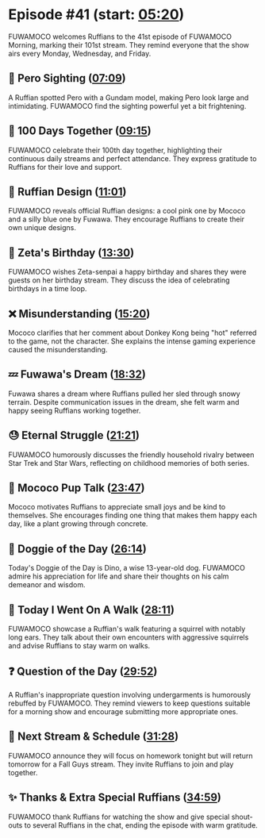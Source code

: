 # Episode #41 (start: [05:20](https://youtu.be/8w37u9FOvpk?t=05m20s))

FUWAMOCO welcomes Ruffians to the 41st episode of FUWAMOCO Morning, marking their 101st stream. They remind everyone that the show airs every Monday, Wednesday, and Friday.

## 👀 Pero Sighting ([07:09](https://youtu.be/8w37u9FOvpk?t=07m09s))

A Ruffian spotted Pero with a Gundam model, making Pero look large and intimidating. FUWAMOCO find the sighting powerful yet a bit frightening.

## 📆 100 Days Together ([09:15](https://youtu.be/8w37u9FOvpk?t=09m15s))

FUWAMOCO celebrate their 100th day together, highlighting their continuous daily streams and perfect attendance. They express gratitude to Ruffians for their love and support.

## 🐾 Ruffian Design ([11:01](https://youtu.be/8w37u9FOvpk?t=11m01s))

FUWAMOCO reveals official Ruffian designs: a cool pink one by Mococo and a silly blue one by Fuwawa. They encourage Ruffians to create their own unique designs.

## 🎂 Zeta's Birthday ([13:30](https://youtu.be/8w37u9FOvpk?t=13m30s))

FUWAMOCO wishes Zeta-senpai a happy birthday and shares they were guests on her birthday stream. They discuss the idea of celebrating birthdays in a time loop.

## ❌ Misunderstanding ([15:20](https://youtu.be/8w37u9FOvpk?t=15m20s))

Mococo clarifies that her comment about Donkey Kong being "hot" referred to the game, not the character. She explains the intense gaming experience caused the misunderstanding.

## 💤 Fuwawa's Dream ([18:32](https://youtu.be/8w37u9FOvpk?t=18m32s))

Fuwawa shares a dream where Ruffians pulled her sled through snowy terrain. Despite communication issues in the dream, she felt warm and happy seeing Ruffians working together.

## 😓 Eternal Struggle ([21:21](https://youtu.be/8w37u9FOvpk?t=21m21s))

FUWAMOCO humorously discusses the friendly household rivalry between Star Trek and Star Wars, reflecting on childhood memories of both series.

## 📣 Mococo Pup Talk ([23:47](https://youtu.be/8w37u9FOvpk?t=23m47s))

Mococo motivates Ruffians to appreciate small joys and be kind to themselves. She encourages finding one thing that makes them happy each day, like a plant growing through concrete.

## 🐶 Doggie of the Day ([26:14](https://youtu.be/8w37u9FOvpk?t=26m14s))

Today's Doggie of the Day is Dino, a wise 13-year-old dog. FUWAMOCO admire his appreciation for life and share their thoughts on his calm demeanor and wisdom.

## 🚶 Today I Went On A Walk ([28:11](https://youtu.be/8w37u9FOvpk?t=28m11s))

FUWAMOCO showcase a Ruffian's walk featuring a squirrel with notably long ears. They talk about their own encounters with aggressive squirrels and advise Ruffians to stay warm on walks.

## ❓ Question of the Day ([29:52](https://youtu.be/8w37u9FOvpk?t=29m52s))

A Ruffian's inappropriate question involving undergarments is humorously rebuffed by FUWAMOCO. They remind viewers to keep questions suitable for a morning show and encourage submitting more appropriate ones.

## 📅 Next Stream & Schedule ([31:28](https://youtu.be/8w37u9FOvpk?t=31m28s))

FUWAMOCO announce they will focus on homework tonight but will return tomorrow for a Fall Guys stream. They invite Ruffians to join and play together.

## ✨ Thanks & Extra Special Ruffians ([34:59](https://youtu.be/8w37u9FOvpk?t=34m59s))

FUWAMOCO thank Ruffians for watching the show and give special shout-outs to several Ruffians in the chat, ending the episode with warm gratitude.
